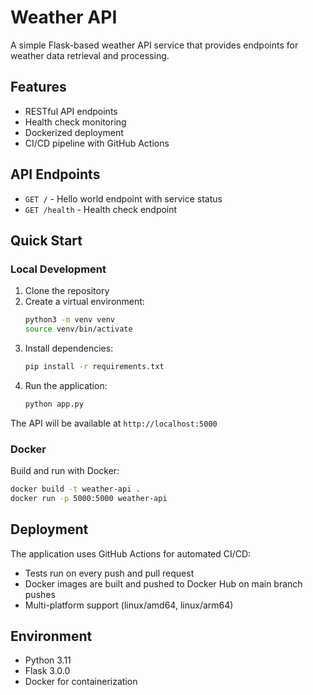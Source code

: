 # Weather API

A simple Flask-based weather API service that provides endpoints for weather data retrieval and processing.

## Features

- RESTful API endpoints
- Health check monitoring
- Dockerized deployment
- CI/CD pipeline with GitHub Actions

## API Endpoints

- `GET /` - Hello world endpoint with service status
- `GET /health` - Health check endpoint

## Quick Start

### Local Development

1. Clone the repository
2. Create a virtual environment:
   ```bash
   python3 -m venv venv
   source venv/bin/activate
   ```
3. Install dependencies:
   ```bash
   pip install -r requirements.txt
   ```
4. Run the application:
   ```bash
   python app.py
   ```

The API will be available at `http://localhost:5000`

### Docker

Build and run with Docker:

```bash
docker build -t weather-api .
docker run -p 5000:5000 weather-api
```

## Deployment

The application uses GitHub Actions for automated CI/CD:

- Tests run on every push and pull request
- Docker images are built and pushed to Docker Hub on main branch pushes
- Multi-platform support (linux/amd64, linux/arm64)

## Environment

- Python 3.11
- Flask 3.0.0
- Docker for containerization